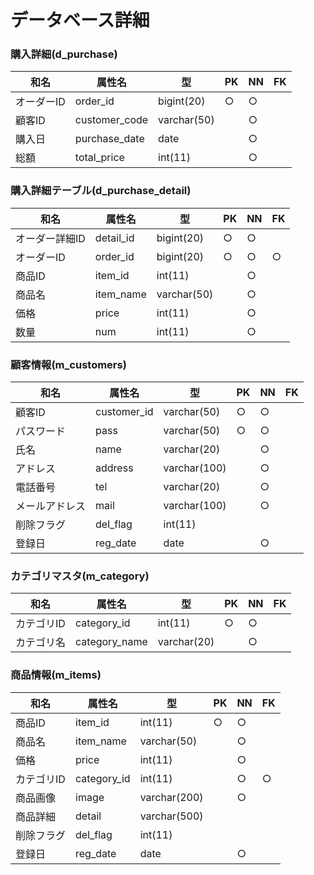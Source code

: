 # データベース詳細


### 購入詳細(d_purchase)

|和名| 属性名 | 型 | PK | NN | FK |
|---|--------|----|----|----|----|
|オーダーID|order_id|bigint(20)|○|○||
|顧客ID|customer_code|varchar(50)||○||
|購入日|purchase_date|date||○||
|総額|total_price|int(11)||○||

### 購入詳細テーブル(d_purchase_detail)

|和名| 属性名 | 型 | PK | NN | FK |
|----|-------|----|----|----|----|
|オーダー詳細ID|detail_id|bigint(20)|○|○||
|オーダーID|order_id|bigint(20)|○|○|○|
|商品ID|item_id|int(11)||○||
|商品名|item_name|varchar(50)||○||
|価格|price|int(11)||○||
|数量|num|int(11)||○||

### 顧客情報(m_customers)

|和名| 属性名 | 型 | PK | NN | FK |
|----|-------|----|----|----|----|
|顧客ID|customer_id|varchar(50)|○|○||
|パスワード|pass|varchar(50)|○|○||
|氏名|name|varchar(20)||○||
|アドレス|address|varchar(100)||○||
|電話番号|tel|varchar(20)||○||
|メールアドレス|mail|varchar(100)||○||
|削除フラグ|del_flag|int(11)||||
|登録日|reg_date|date||○||


### カテゴリマスタ(m_category)

|和名| 属性名 | 型 | PK | NN | FK |
|----|-------|----|----|----|----|
|カテゴリID|category_id|int(11)|○|○||
|カテゴリ名|category_name|varchar(20)||○||


### 商品情報(m_items)

|和名| 属性名 | 型 | PK | NN | FK |
|----|-------|----|----|----|----|
|商品ID|item_id|int(11)|○|○||
|商品名|item_name|varchar(50)||○||
|価格|price|int(11)||○||
|カテゴリID|category_id|int(11)||○|○|
|商品画像|image|varchar(200)||○||
|商品詳細|detail|varchar(500)||||
|削除フラグ|del_flag|int(11)||||
|登録日|reg_date|date||○||

